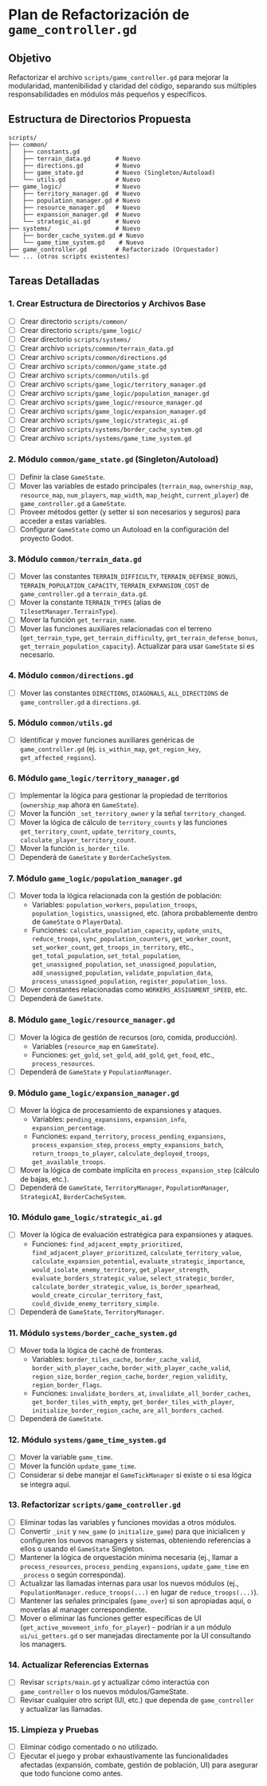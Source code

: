 # Plan de Refactorización de `game_controller.gd`

## Objetivo

Refactorizar el archivo `scripts/game_controller.gd` para mejorar la modularidad, mantenibilidad y claridad del código, separando sus múltiples responsabilidades en módulos más pequeños y específicos.

## Estructura de Directorios Propuesta

```
scripts/
├── common/
│   ├── constants.gd
│   ├── terrain_data.gd       # Nuevo
│   ├── directions.gd         # Nuevo
│   ├── game_state.gd         # Nuevo (Singleton/Autoload)
│   └── utils.gd              # Nuevo
├── game_logic/               # Nuevo
│   ├── territory_manager.gd  # Nuevo
│   ├── population_manager.gd # Nuevo
│   ├── resource_manager.gd   # Nuevo
│   ├── expansion_manager.gd  # Nuevo
│   └── strategic_ai.gd       # Nuevo
├── systems/                  # Nuevo
│   ├── border_cache_system.gd # Nuevo
│   └── game_time_system.gd    # Nuevo
├── game_controller.gd        # Refactorizado (Orquestador)
└── ... (otros scripts existentes)
```

## Tareas Detalladas

### 1. Crear Estructura de Directorios y Archivos Base

-   [ ] Crear directorio `scripts/common/`
-   [ ] Crear directorio `scripts/game_logic/`
-   [ ] Crear directorio `scripts/systems/`
-   [ ] Crear archivo `scripts/common/terrain_data.gd`
-   [ ] Crear archivo `scripts/common/directions.gd`
-   [ ] Crear archivo `scripts/common/game_state.gd`
-   [ ] Crear archivo `scripts/common/utils.gd`
-   [ ] Crear archivo `scripts/game_logic/territory_manager.gd`
-   [ ] Crear archivo `scripts/game_logic/population_manager.gd`
-   [ ] Crear archivo `scripts/game_logic/resource_manager.gd`
-   [ ] Crear archivo `scripts/game_logic/expansion_manager.gd`
-   [ ] Crear archivo `scripts/game_logic/strategic_ai.gd`
-   [ ] Crear archivo `scripts/systems/border_cache_system.gd`
-   [ ] Crear archivo `scripts/systems/game_time_system.gd`

### 2. Módulo `common/game_state.gd` (Singleton/Autoload)

-   [ ] Definir la clase `GameState`.
-   [ ] Mover las variables de estado principales (`terrain_map`, `ownership_map`, `resource_map`, `num_players`, `map_width`, `map_height`, `current_player`) de `game_controller.gd` a `GameState`.
-   [ ] Proveer métodos getter (y setter si son necesarios y seguros) para acceder a estas variables.
-   [ ] Configurar `GameState` como un Autoload en la configuración del proyecto Godot.

### 3. Módulo `common/terrain_data.gd`

-   [ ] Mover las constantes `TERRAIN_DIFFICULTY`, `TERRAIN_DEFENSE_BONUS`, `TERRAIN_POPULATION_CAPACITY`, `TERRAIN_EXPANSION_COST` de `game_controller.gd` a `terrain_data.gd`.
-   [ ] Mover la constante `TERRAIN_TYPES` (alias de `TilesetManager.TerrainType`).
-   [ ] Mover la función `get_terrain_name`.
-   [ ] Mover las funciones auxiliares relacionadas con el terreno (`get_terrain_type`, `get_terrain_difficulty`, `get_terrain_defense_bonus`, `get_terrain_population_capacity`). Actualizar para usar `GameState` si es necesario.

### 4. Módulo `common/directions.gd`

-   [ ] Mover las constantes `DIRECTIONS`, `DIAGONALS`, `ALL_DIRECTIONS` de `game_controller.gd` a `directions.gd`.

### 5. Módulo `common/utils.gd`

-   [ ] Identificar y mover funciones auxiliares genéricas de `game_controller.gd` (ej. `is_within_map`, `get_region_key`, `get_affected_regions`).

### 6. Módulo `game_logic/territory_manager.gd`

-   [ ] Implementar la lógica para gestionar la propiedad de territorios (`ownership_map` ahora en `GameState`).
-   [ ] Mover la función `_set_territory_owner` y la señal `territory_changed`.
-   [ ] Mover la lógica de cálculo de `territory_counts` y las funciones `get_territory_count`, `update_territory_counts`, `calculate_player_territory_count`.
-   [ ] Mover la función `is_border_tile`.
-   [ ] Dependerá de `GameState` y `BorderCacheSystem`.

### 7. Módulo `game_logic/population_manager.gd`

-   [ ] Mover toda la lógica relacionada con la gestión de población:
    -   Variables: `population_workers`, `population_troops`, `population_logistics`, `unassigned`, etc. (ahora probablemente dentro de `GameState` o `PlayerData`).
    -   Funciones: `calculate_population_capacity`, `update_units`, `reduce_troops`, `sync_population_counters`, `get_worker_count`, `set_worker_count`, `get_troops_in_territory`, etc., `get_total_population`, `set_total_population`, `get_unassigned_population`, `set_unassigned_population`, `add_unassigned_population`, `validate_population_data`, `process_unassigned_population`, `register_population_loss`.
-   [ ] Mover constantes relacionadas como `WORKERS_ASSIGNMENT_SPEED`, etc.
-   [ ] Dependerá de `GameState`.

### 8. Módulo `game_logic/resource_manager.gd`

-   [ ] Mover la lógica de gestión de recursos (oro, comida, producción).
    -   Variables (`resource_map` en `GameState`).
    -   Funciones: `get_gold`, `set_gold`, `add_gold`, `get_food`, etc., `process_resources`.
-   [ ] Dependerá de `GameState` y `PopulationManager`.

### 9. Módulo `game_logic/expansion_manager.gd`

-   [ ] Mover la lógica de procesamiento de expansiones y ataques.
    -   Variables: `pending_expansions`, `expansion_info`, `expansion_percentage`.
    -   Funciones: `expand_territory`, `process_pending_expansions`, `process_expansion_step`, `process_empty_expansions_batch`, `return_troops_to_player`, `calculate_deployed_troops`, `get_available_troops`.
-   [ ] Mover la lógica de combate implícita en `process_expansion_step` (cálculo de bajas, etc.).
-   [ ] Dependerá de `GameState`, `TerritoryManager`, `PopulationManager`, `StrategicAI`, `BorderCacheSystem`.

### 10. Módulo `game_logic/strategic_ai.gd`

-   [ ] Mover la lógica de evaluación estratégica para expansiones y ataques.
    -   Funciones: `find_adjacent_empty_prioritized`, `find_adjacent_player_prioritized`, `calculate_territory_value`, `calculate_expansion_potential`, `evaluate_strategic_importance`, `would_isolate_enemy_territory`, `get_player_strength`, `evaluate_borders_strategic_value`, `select_strategic_border`, `calculate_border_strategic_value`, `is_border_spearhead`, `would_create_circular_territory_fast`, `could_divide_enemy_territory_simple`.
-   [ ] Dependerá de `GameState`, `TerritoryManager`.

### 11. Módulo `systems/border_cache_system.gd`

-   [ ] Mover toda la lógica de caché de fronteras.
    -   Variables: `border_tiles_cache`, `border_cache_valid`, `border_with_player_cache`, `border_with_player_cache_valid`, `region_size`, `border_region_cache`, `border_region_validity`, `region_border_flags`.
    -   Funciones: `invalidate_borders_at`, `invalidate_all_border_caches`, `get_border_tiles_with_empty`, `get_border_tiles_with_player`, `initialize_border_region_cache`, `are_all_borders_cached`.
-   [ ] Dependerá de `GameState`.

### 12. Módulo `systems/game_time_system.gd`

-   [ ] Mover la variable `game_time`.
-   [ ] Mover la función `update_game_time`.
-   [ ] Considerar si debe manejar el `GameTickManager` si existe o si esa lógica se integra aquí.

### 13. Refactorizar `scripts/game_controller.gd`

-   [ ] Eliminar todas las variables y funciones movidas a otros módulos.
-   [ ] Convertir `_init` y `new_game` (o `initialize_game`) para que inicialicen y configuren los nuevos managers y sistemas, obteniendo referencias a ellos o usando el `GameState` Singleton.
-   [ ] Mantener la lógica de orquestación mínima necesaria (ej., llamar a `process_resources`, `process_pending_expansions`, `update_game_time` en `_process` o según corresponda).
-   [ ] Actualizar las llamadas internas para usar los nuevos módulos (ej., `PopulationManager.reduce_troops(...)` en lugar de `reduce_troops(...)`).
-   [ ] Mantener las señales principales (`game_over`) si son apropiadas aquí, o moverlas al manager correspondiente.
-   [ ] Mover o eliminar las funciones getter específicas de UI (`get_active_movement_info_for_player`) - podrían ir a un módulo `ui/ui_getters.gd` o ser manejadas directamente por la UI consultando los managers.

### 14. Actualizar Referencias Externas

-   [ ] Revisar `scripts/main.gd` y actualizar cómo interactúa con `game_controller` o los nuevos módulos/GameState.
-   [ ] Revisar cualquier otro script (UI, etc.) que dependa de `game_controller` y actualizar las llamadas.

### 15. Limpieza y Pruebas

-   [ ] Eliminar código comentado o no utilizado.
-   [ ] Ejecutar el juego y probar exhaustivamente las funcionalidades afectadas (expansión, combate, gestión de población, UI) para asegurar que todo funcione como antes.